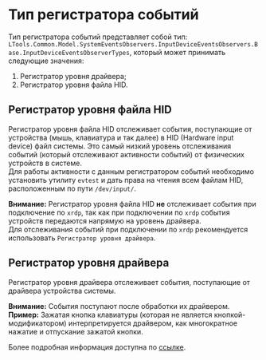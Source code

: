 # Тип регистратора событий

Тип регистратора событий представляет собой тип: `LTools.Common.Model.SystemEventsObservers.InputDeviceEventsObservers.Base.InputDeviceEventsObserverTypes`,
который может принимать следующие значения:

1. Регистратор уровня драйвера;
1. Регистратор уровня файла HID.

## Регистратор уровня файла HID

Регистратор уровня файла HID отслеживает события, поступающие от устройства (мышь, клавиатура и так далее) в HID (Hardware input device) файл системы. 
Это самый низкий уровень отслеживания событий (который отслеживают активности событий) от физических устройств в системе.  
Для работы активности с данным регистратором событий необходимо установить утилиту `evtest` и дать права на чтения всем файлам HID, расположенным по пути `/dev/input/`.

**Внимание:**
Регистратор уровня файла HID **не** отслеживает события при подключение по `xrdp`, так как при подключении по `xrdp` события устройств передаются напрямую на уровень драйвера.  
Для отслеживания событий при подключении по `xrdp` рекомендуется использовать `Регистратор уровня драйвера`.


## Регистратор уровня драйвера

Регистратор уровня драйвера отслеживает события, поступающие от драйвера устройства системы.

**Внимание:**
События поступают после обработки их драйвером.  
**Пример:** Зажатая кнопка клавиатуры (которая не является кнопкой-модификатором) интерпретируется драйвером, как многократное нажатие и отпускание зажатой кнопки.

Более подробная информация доступна по [ссылке](http://nyx.skku.ac.kr/wp-content/uploads/2019/03/ESW04-Device-Model.pdf).
